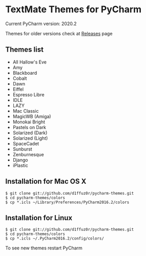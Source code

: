 TextMate Themes for PyCharm
===========================

Current PyCharm version: 2020.2

Themes for older versions check at [Releases](https://github.com/d1ffuz0r/pycharm-themes/releases) page

Themes list
-----------

* All Hallow's Eve
* Amy
* Blackboard
* Cobalt
* Dawn
* Eiffel
* Espresso Libre
* IDLE
* LAZY
* Mac Classic
* MagicWB (Amiga)
* Monokai Bright
* Pastels on Dark
* Solarized (Dark)
* Solarized (Light)
* SpaceCadet
* Sunburst
* Zenburnesque
* Django
* iPlastic

Installation for Mac OS X
-------------------------

```
$ git clone git://github.com/d1ffuz0r/pycharm-themes.git
$ cd pycharm-themes/colors
$ cp *.icls ~/Library/Preferences/PyCharm2016.2/colors
```

Installation for Linux
----------------------

```
$ git clone git://github.com/d1ffuz0r/pycharm-themes.git
$ cd pycharm-themes/colors
$ cp *.icls ~/.PyCharm2016.2/config/colors/
```

To see new themes restart PyCharm
